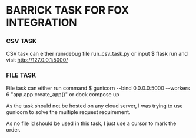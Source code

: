 # BARRICK TASK FOR FOX INTEGRATION #

### CSV TASK ###

CSV task can either run/debug file run_csv_task.py or input $ flask run and visit http://127.0.0.1:5000/ 

### FILE TASK ###

File task can either run command $ gunicorn --bind 0.0.0.0:5000 --workers 6 "app.app:create_app()" or dock compose up

As the task should not be hosted on any cloud server, I was trying to use gunicorn to solve the multiple request 
requirement.

As no file id should be used in this task, I just use a cursor to mark the order.